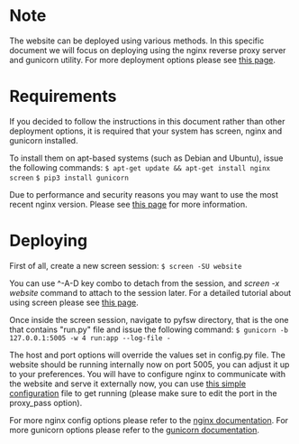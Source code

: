 Note
====

The website can be deployed using various methods. In this specific document we will focus on deploying using the nginx reverse proxy server and gunicorn utility. For more deployment options please see [this page](http://flask.pocoo.org/docs/0.10/deploying/).

Requirements
============

If you decided to follow the instructions in this document rather than other deployment options, it is required that your system has screen, nginx and gunicorn installed.

To install them on apt-based systems (such as Debian and Ubuntu), issue the following commands:
``$ apt-get update && apt-get install nginx screen``
``$ pip3 install gunicorn``

Due to performance and security reasons you may want to use the most recent nginx version. Please see [this page](https://www.dotdeb.org/) for more information.

Deploying
=========

First of all, create a new screen session:
``$ screen -SU website``

You can use ^-A-D key combo to detach from the session, and *screen -x website* command to attach to the session later. For a detailed tutorial about using screen please see [this page](http://www.rackaid.com/blog/linux-screen-tutorial-and-how-to/).

Once inside the screen session, navigate to pyfsw directory, that is the one that contains "run.py" file and issue the following command:
``$ gunicorn -b 127.0.0.1:5005 -w 4 run:app --log-file -``

The host and port options will override the values set in config.py file. The website should be running internally now on port 5005, you can adjust it up to your preferences. You will have to configure nginx to communicate with the website and serve it externally now, you can use [this simple configuration](misc/nginx.conf) file to get running (please make sure to edit the port in the proxy_pass option).


For more nginx config options please refer to the [nginx documentation](http://wiki.nginx.org/Configuration). 
For more gunicorn options please refer to the [gunicorn documentation](http://docs.gunicorn.org/en/latest/).
